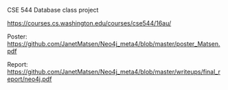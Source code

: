 CSE 544 Database class project

https://courses.cs.washington.edu/courses/cse544/16au/

Poster: https://github.com/JanetMatsen/Neo4j_meta4/blob/master/poster_Matsen.pdf

Report: https://github.com/JanetMatsen/Neo4j_meta4/blob/master/writeups/final_report/neo4j.pdf
